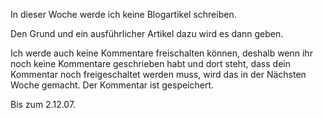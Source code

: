 <!--
.. title: Bis nächste Woche
.. slug: 307-bis-nachste-woche
.. date: 2007-11-26 11:00:36
.. tags: In eigener Sache
.. description: 
.. type: text
-->

In dieser Woche werde ich keine Blogartikel schreiben.
<!-- TEASER_END -->

Den Grund und ein ausführlicher Artikel dazu wird es dann geben.

Ich werde auch keine Kommentare freischalten können, deshalb wenn ihr noch keine Kommentare geschrieben habt und dort steht, dass dein Kommentar noch freigeschaltet werden muss, wird das in der Nächsten Woche gemacht. Der Kommentar ist gespeichert.

Bis zum 2.12.07.
